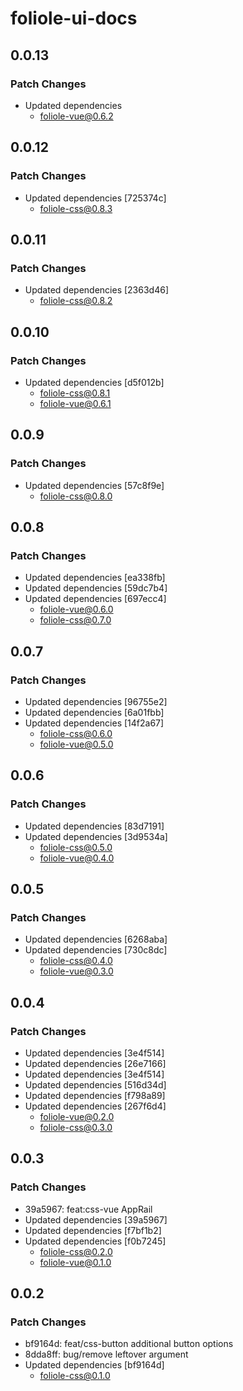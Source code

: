 # foliole-ui-docs

## 0.0.13

### Patch Changes

- Updated dependencies
  - foliole-vue@0.6.2

## 0.0.12

### Patch Changes

- Updated dependencies [725374c]
  - foliole-css@0.8.3

## 0.0.11

### Patch Changes

- Updated dependencies [2363d46]
  - foliole-css@0.8.2

## 0.0.10

### Patch Changes

- Updated dependencies [d5f012b]
  - foliole-css@0.8.1
  - foliole-vue@0.6.1

## 0.0.9

### Patch Changes

- Updated dependencies [57c8f9e]
  - foliole-css@0.8.0

## 0.0.8

### Patch Changes

- Updated dependencies [ea338fb]
- Updated dependencies [59dc7b4]
- Updated dependencies [697ecc4]
  - foliole-vue@0.6.0
  - foliole-css@0.7.0

## 0.0.7

### Patch Changes

- Updated dependencies [96755e2]
- Updated dependencies [6a01fbb]
- Updated dependencies [14f2a67]
  - foliole-css@0.6.0
  - foliole-vue@0.5.0

## 0.0.6

### Patch Changes

- Updated dependencies [83d7191]
- Updated dependencies [3d9534a]
  - foliole-css@0.5.0
  - foliole-vue@0.4.0

## 0.0.5

### Patch Changes

- Updated dependencies [6268aba]
- Updated dependencies [730c8dc]
  - foliole-css@0.4.0
  - foliole-vue@0.3.0

## 0.0.4

### Patch Changes

- Updated dependencies [3e4f514]
- Updated dependencies [26e7166]
- Updated dependencies [3e4f514]
- Updated dependencies [516d34d]
- Updated dependencies [f798a89]
- Updated dependencies [267f6d4]
  - foliole-vue@0.2.0
  - foliole-css@0.3.0

## 0.0.3

### Patch Changes

- 39a5967: feat:css-vue AppRail
- Updated dependencies [39a5967]
- Updated dependencies [f7bf1b2]
- Updated dependencies [f0b7245]
  - foliole-css@0.2.0
  - foliole-vue@0.1.0

## 0.0.2

### Patch Changes

- bf9164d: feat/css-button additional button options
- 8dda8ff: bug/remove leftover argument
- Updated dependencies [bf9164d]
  - foliole-css@0.1.0
